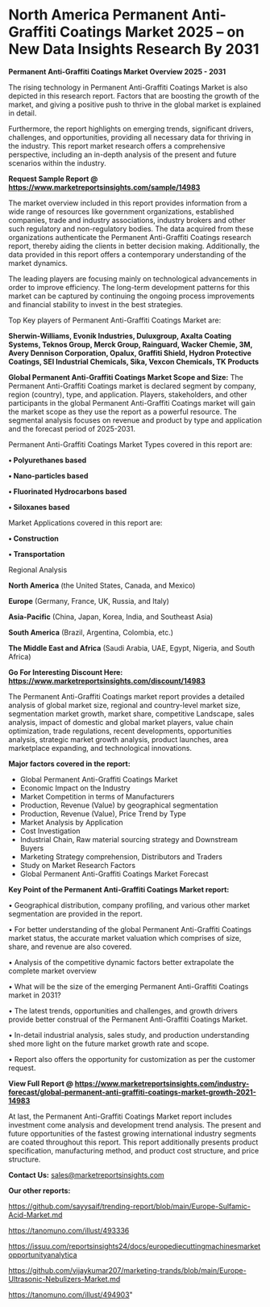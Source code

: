 # North America Permanent Anti-Graffiti Coatings Market 2025 – on New Data Insights Research By 2031

<Strong> Permanent Anti-Graffiti Coatings Market Overview 2025 - 2031</strong>

The rising technology in Permanent Anti-Graffiti Coatings Market is also depicted in this research report. Factors that are boosting the growth of the market, and giving a positive push to thrive in the global market is explained in detail.

Furthermore, the report highlights on emerging trends, significant drivers, challenges, and opportunities, providing all necessary data for thriving in the industry. This report market research offers a comprehensive perspective, including an in-depth analysis of the present and future scenarios within the industry.

<strong>Request Sample Report @ <a href=https://www.marketreportsinsights.com/sample/14983>https://www.marketreportsinsights.com/sample/14983</a></strong>

The market overview included in this report provides information from a wide range of resources like government organizations, established companies, trade and industry associations, industry brokers and other such regulatory and non-regulatory bodies. The data acquired from these organizations authenticate the Permanent Anti-Graffiti Coatings research report, thereby aiding the clients in better decision making. Additionally, the data provided in this report offers a contemporary understanding of the market dynamics.

The leading players are focusing mainly on technological advancements in order to improve efficiency. The long-term development patterns for this market can be captured by continuing the ongoing process improvements and financial stability to invest in the best strategies.

Top Key players of Permanent Anti-Graffiti Coatings Market are:

<strong>Sherwin-Williams, Evonik Industries, Duluxgroup, Axalta Coating Systems, Teknos Group, Merck Group, Rainguard, Wacker Chemie, 3M, Avery Dennison Corporation, Opalux, Graffiti Shield, Hydron Protective Coatings, SEI Industrial Chemicals, Sika, Vexcon Chemicals, TK Products</strong>

<strong><b>Global Permanent Anti-Graffiti Coatings Market Scope and Size:</b></strong>
The Permanent Anti-Graffiti Coatings market is declared segment by company, region (country), type, and application. Players, stakeholders, and other participants in the global Permanent Anti-Graffiti Coatings market will gain the market scope as they use the report as a powerful resource. The segmental analysis focuses on revenue and product by type and application and the forecast period of 2025-2031.

Permanent Anti-Graffiti Coatings Market Types covered in this report are:

<strong>• Polyurethanes based

• Nano-particles based

• Fluorinated Hydrocarbons based

• Siloxanes based</strong>

Market Applications covered in this report are:

<strong>• Construction

• Transportation</strong> 

Regional Analysis

<strong>North America</strong> (the United States, Canada, and Mexico)

<strong>Europe</strong> (Germany, France, UK, Russia, and Italy)

<strong>Asia-Pacific</strong> (China, Japan, Korea, India, and Southeast Asia)

<strong>South America</strong> (Brazil, Argentina, Colombia, etc.)

<strong>The Middle East and Africa</strong> (Saudi Arabia, UAE, Egypt, Nigeria, and South Africa)

<strong>Go For Interesting Discount Here: <a href=https://www.marketreportsinsights.com/discount/14983>https://www.marketreportsinsights.com/discount/14983</a></strong>

The Permanent Anti-Graffiti Coatings market report provides a detailed analysis of global market size, regional and country-level market size, segmentation market growth, market share, competitive Landscape, sales analysis, impact of domestic and global market players, value chain optimization, trade regulations, recent developments, opportunities analysis, strategic market growth analysis, product launches, area marketplace expanding, and technological innovations.

<strong><b>Major factors covered in the report:</b></strong>
<ul>
  <li>Global Permanent Anti-Graffiti Coatings Market </li>
  <li>Economic Impact on the Industry</li>
  <li>Market Competition in terms of Manufacturers</li>
  <li>Production, Revenue (Value) by geographical segmentation</li>
  <li>Production, Revenue (Value), Price Trend by Type</li>
  <li>Market Analysis by Application</li>
  <li>Cost Investigation</li>
  <li>Industrial Chain, Raw material sourcing strategy and Downstream Buyers</li>
  <li>Marketing Strategy comprehension, Distributors and Traders</li>
  <li>Study on Market Research Factors</li>
  <li>Global Permanent Anti-Graffiti Coatings Market Forecast</li>
</ul>

<strong><b>Key Point of the Permanent Anti-Graffiti Coatings Market report:</b></strong>

• Geographical distribution, company profiling, and various other market segmentation are provided in the report.

• For better understanding of the global Permanent Anti-Graffiti Coatings market status, the accurate market valuation which comprises of size, share, and revenue are also covered.

• Analysis of the competitive dynamic factors better extrapolate the complete market overview

• What will be the size of the emerging Permanent Anti-Graffiti Coatings market in 2031?

• The latest trends, opportunities and challenges, and growth drivers provide better construal of the Permanent Anti-Graffiti Coatings Market.

• In-detail industrial analysis, sales study, and production understanding shed more light on the future market growth rate and scope.

• Report also offers the opportunity for customization as per the customer request.

<strong><b>View Full Report @ <a href=https://www.marketreportsinsights.com/industry-forecast/global-permanent-anti-graffiti-coatings-market-growth-2021-14983>https://www.marketreportsinsights.com/industry-forecast/global-permanent-anti-graffiti-coatings-market-growth-2021-14983</a></b></strong>


At last, the Permanent Anti-Graffiti Coatings Market report includes investment come analysis and development trend analysis. The present and future opportunities of the fastest growing international industry segments are coated throughout this report. This report additionally presents product specification, manufacturing method, and product cost structure, and price structure.

<strong>Contact Us:</strong>
sales@marketreportsinsights.com

<strong>Our other reports:</strong>

<a href=https://github.com/sayysaif/trending-report/blob/main/Europe-Sulfamic-Acid-Market.md>https://github.com/sayysaif/trending-report/blob/main/Europe-Sulfamic-Acid-Market.md</a>

<a href=https://tanomuno.com/illust/493336>https://tanomuno.com/illust/493336</a>

<a href=https://issuu.com/reportsinsights24/docs/europediecuttingmachinesmarketopportunityanalytica>https://issuu.com/reportsinsights24/docs/europediecuttingmachinesmarketopportunityanalytica</a>

<a href=https://github.com/vijaykumar207/marketing-trands/blob/main/Europe-Ultrasonic-Nebulizers-Market.md>https://github.com/vijaykumar207/marketing-trands/blob/main/Europe-Ultrasonic-Nebulizers-Market.md</a>

<a href=https://tanomuno.com/illust/494903>https://tanomuno.com/illust/494903</a>"
